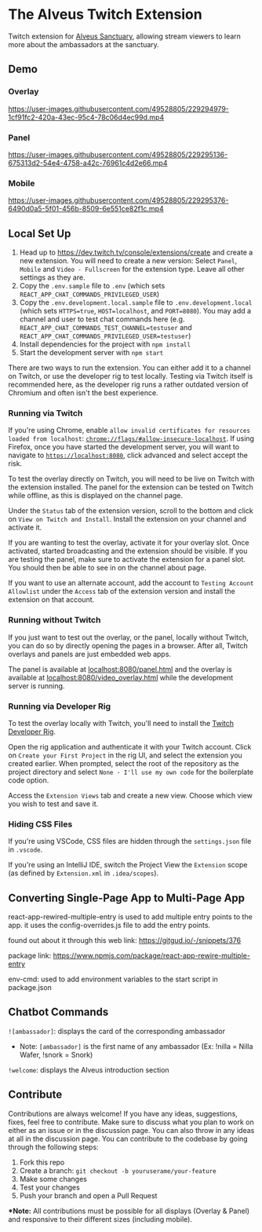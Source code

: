 # The Alveus Twitch Extension

Twitch extension for [Alveus Sanctuary](https://www.alveussanctuary.org), allowing stream viewers to learn more about the ambassadors at the sanctuary.

## Demo

### Overlay

https://user-images.githubusercontent.com/49528805/229294979-1cf91fc2-420a-43ec-95c4-78c06d4ec99d.mp4

### Panel

https://user-images.githubusercontent.com/49528805/229295136-675313d2-54e4-4758-a42c-76961c4d2e66.mp4

### Mobile

https://user-images.githubusercontent.com/49528805/229295376-6490d0a5-5f01-456b-8509-6e551ce82f1c.mp4

## Local Set Up

1. Head up to https://dev.twitch.tv/console/extensions/create and create a new extension.
   You will need to create a new version: Select `Panel`, `Mobile` and `Video - Fullscreen` for the extension type. Leave all other settings as they are.
2. Copy the `.env.sample` file to `.env` (which sets `REACT_APP_CHAT_COMMANDS_PRIVILEGED_USER`)
3. Copy the `.env.development.local.sample` file to `.env.development.local` (which sets `HTTPS=true`, `HOST=localhost`, and `PORT=8080`). You may add a channel and user to test chat commands here (e.g. `REACT_APP_CHAT_COMMANDS_TEST_CHANNEL=testuser` and `REACT_APP_CHAT_COMMANDS_PRIVILEGED_USER=testuser`)
4. Install dependencies for the project with `npm install`
5. Start the development server with `npm start`

There are two ways to run the extension. You can either add it to a channel on Twitch, or use the developer rig to test locally.
Testing via Twitch itself is recommended here, as the developer rig runs a rather outdated version of Chromium and often isn't the best experience.

### Running via Twitch

If you're using Chrome, enable `allow invalid certificates for resources loaded from localhost`: [`chrome://flags/#allow-insecure-localhost`](chrome://flags/#allow-insecure-localhost).
If using Firefox, once you have started the development server, you will want to navigate to [`https://localhost:8080`](https://localhost:8080), click advanced and select accept the risk.

To test the overlay directly on Twitch, you will need to be live on Twitch with the extension installed.
The panel for the extension can be tested on Twitch while offline, as this is displayed on the channel page.

Under the `Status` tab of the extension version, scroll to the bottom and click on `View on Twitch and Install`. Install the extension on your channel and activate it.

If you are wanting to test the overlay, activate it for your overlay slot. Once activated, started broadcasting and the extension should be visible.
If you are testing the panel, make sure to activate the extension for a panel slot. You should then be able to see in on the channel about page.

If you want to use an alternate account, add the account to `Testing Account Allowlist` under the `Access` tab of the extension version and install the extension on that account.

### Running without Twitch

If you just want to test out the overlay, or the panel, locally without Twitch, you can do so by directly opening the pages in a browser. After all, Twitch overlays and panels are just embedded web apps.

The panel is available at [localhost:8080/panel.html](https://localhost:8080/panel.html) and the overlay is available at [localhost:8080/video_overlay.html](https://localhost:8080/video_overlay.html) while the development server is running.

### Running via Developer Rig

To test the overlay locally with Twitch, you'll need to install the [Twitch Developer Rig](https://dev.twitch.tv/docs/extensions/rig/).

Open the rig application and authenticate it with your Twitch account. Click on `Create your First Project` in the rig UI, and select the extension you created earlier.
When prompted, select the root of the repository as the project directory and select `None - I'll use my own code` for the boilerplate code option.

Access the `Extension Views` tab and create a new view. Choose which view you wish to test and save it.

### Hiding CSS Files

If you're using VSCode, CSS files are hidden through the `settings.json` file in `.vscode`.

If you're using an IntelliJ IDE, switch the Project View the `Extension` scope (as defined by `Extension.xml` in `.idea/scopes`).

## Converting Single-Page App to Multi-Page App

react-app-rewired-multiple-entry is used to add multiple entry points to the app. it uses the config-overrides.js file to add the entry points.

found out about it through this web link: https://gitgud.io/-/snippets/376

package link: https://www.npmjs.com/package/react-app-rewire-multiple-entry

env-cmd: used to add environment variables to the start script in package.json

## Chatbot Commands

`![ambassador]`: displays the card of the corresponding ambassador

- Note: `[ambassador]` is the first name of any ambassador (Ex: !nilla = Nilla Wafer, !snork = Snork)

`!welcome`: displays the Alveus introduction section

## Contribute

Contributions are always welcome! If you have any ideas, suggestions, fixes, feel free to contribute. Make sure to discuss what you plan to work on either as an issue or in the discussion page. You can also throw in any ideas at all in the discussion page. You can contribute to the codebase by going through the following steps:

1. Fork this repo
2. Create a branch: `git checkout -b youruserame/your-feature`
3. Make some changes
4. Test your changes
5. Push your branch and open a Pull Request

<b>\*Note:</b> All contributions must be possible for all displays (Overlay & Panel) and responsive to their different sizes (including mobile).
